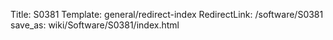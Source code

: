 Title: S0381
Template: general/redirect-index
RedirectLink: /software/S0381
save_as: wiki/Software/S0381/index.html